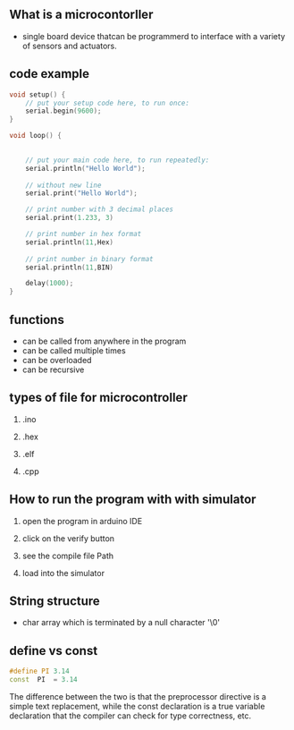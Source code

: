 ## What is a microcontorller 

- single board device thatcan be programmerd to interface with a variety of sensors and actuators. 


## code example 

```c++
void setup() {
    // put your setup code here, to run once:
    serial.begin(9600);
}

void loop() {
    

    // put your main code here, to run repeatedly:
    serial.println("Hello World");
    
    // without new line
    serial.print("Hello World");

    // print number with 3 decimal places
    serial.print(1.233, 3)

    // print number in hex format 
    serial.println(11,Hex)
    
    // print number in binary format
    serial.println(11,BIN)

    delay(1000);
}
```

## functions
- can be called from anywhere in the program
- can be called multiple times
- can be overloaded
- can be recursive 

## types of file for microcontroller
1. .ino

1.  .hex 

1. .elf

1. .cpp


## How to run the program with  with simulator

1. open the program in arduino IDE

1. click on the verify button

1. see the compile file Path 

1. load into the simulator 


## String structure 

- char array which is terminated by a null character '\0'


## define vs const 


```c++
#define PI 3.14
const  PI  = 3.14
```

The difference between the two is that the preprocessor directive is a simple text replacement, while the const declaration is a true variable declaration that the compiler can check for type correctness, etc.

